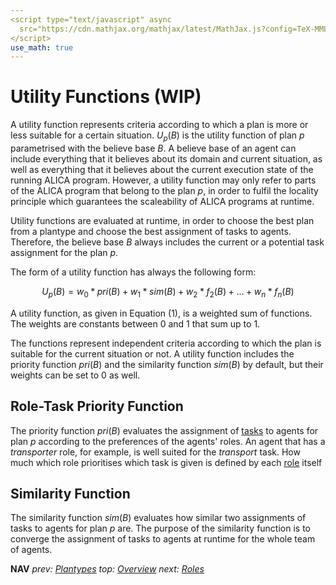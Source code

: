 ```yaml
---
<script type="text/javascript" async
  src="https://cdn.mathjax.org/mathjax/latest/MathJax.js?config=TeX-MML-AM_CHTML">
</script>
use_math: true
---
```

# Utility Functions (WIP)
A utility function represents criteria according to which a plan is more or less suitable for a certain situation. $U_p(B)$ is the utility function of plan $p$ parametrised with the believe base $B$. A believe base of an agent can include everything that it believes about its domain and current situation, as well as everything that it believes about the current execution state of the running ALICA program. However, a utility function may only refer to parts of the ALICA program that belong to the plan $p$, in order to fulfil the locality principle which guarantees the scaleability of ALICA programs at runtime. 

Utility functions are evaluated at runtime, in order to choose the best plan from a plantype and choose the best assignment of tasks to agents. Therefore, the believe base $B$ always includes the current or a potential task assignment for the plan $p$.

The form of a utility function has always the following form:

$$U_p(B) = w_0*pri(B) + w_1*sim(B) + w_2*f_2(B)+...+w_n*f_n(B)$$

A utility function, as given in Equation (1), is a weighted sum of functions. The weights are constants between 0 and 1 that sum up to 1. 

The functions represent independent criteria according to which the plan is suitable for the current situation or not. A utility function includes the priority function $pri(B)$ and the similarity function $sim(B)$ by default, but their weights can be set to 0 as well.

## Role-Task Priority Function

The priority function $pri(B)$ evaluates the assignment of [tasks](tasks.md) to agents for plan $p$ according to the preferences of the agents' roles. An agent that has a *transporter* role, for example, is well suited for the *transport* task. How much which role prioritises which task is given is defined by each [role](roles.md) itself

## Similarity Function

The similarity function $sim(B)$ evaluates how similar two assignments of tasks to agents for plan $p$ are. The purpose of the similarity function is to converge the assignment of tasks to agents at runtime for the whole team of agents.

**NAV** *prev: [Plantypes](plantypes.md)*  *top: [Overview](README.md)* *next: [Roles](roles.md)*
